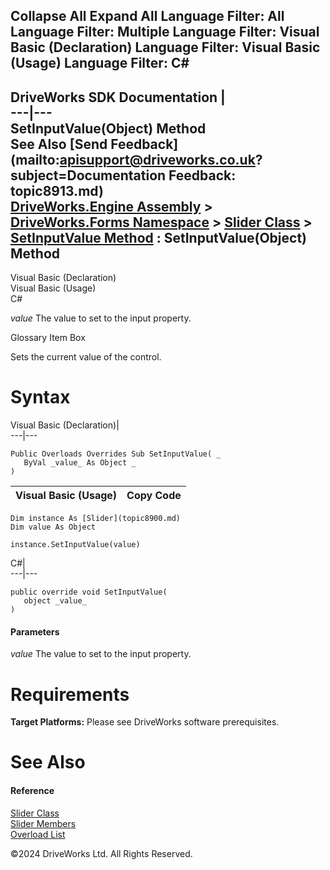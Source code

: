        

 Collapse All Expand All  Language Filter: All  Language Filter: Multiple  Language Filter: Visual Basic (Declaration) Language Filter: Visual Basic (Usage) Language Filter: C#  
---  
DriveWorks SDK Documentation  |   
---|---  
SetInputValue(Object) Method   
See Also [Send Feedback](mailto:apisupport@driveworks.co.uk?subject=Documentation Feedback: topic8913.md)  
[DriveWorks.Engine Assembly](topic2156.md) > [DriveWorks.Forms Namespace](topic7266.md) > [Slider Class](topic8900.md) > [SetInputValue Method](topic8912.md) : SetInputValue(Object) Method  
---  
  
Visual Basic (Declaration)    
Visual Basic (Usage)    
C# 

_value_
    The value to set to the input property.

Glossary Item Box

Sets the current value of the control. 

# Syntax

Visual Basic (Declaration)|   
---|---  
      
    
    Public Overloads Overrides Sub SetInputValue( _
       ByVal _value_ As Object _
    )   
  
Visual Basic (Usage)| Copy Code  
---|---  
      
    
    Dim instance As [Slider](topic8900.md)
    Dim value As Object
     
    instance.SetInputValue(value)  
  
C#|   
---|---  
      
    
    public override void SetInputValue( 
       object _value_
    )  
  
#### Parameters

 _value_
    The value to set to the input property.

# Requirements

**Target Platforms:** Please see DriveWorks software prerequisites.

# See Also

#### Reference

[Slider Class](topic8900.md)   
[Slider Members](topic8901.md)   
[Overload List](topic8912.md)

©2024 DriveWorks Ltd. All Rights Reserved.
